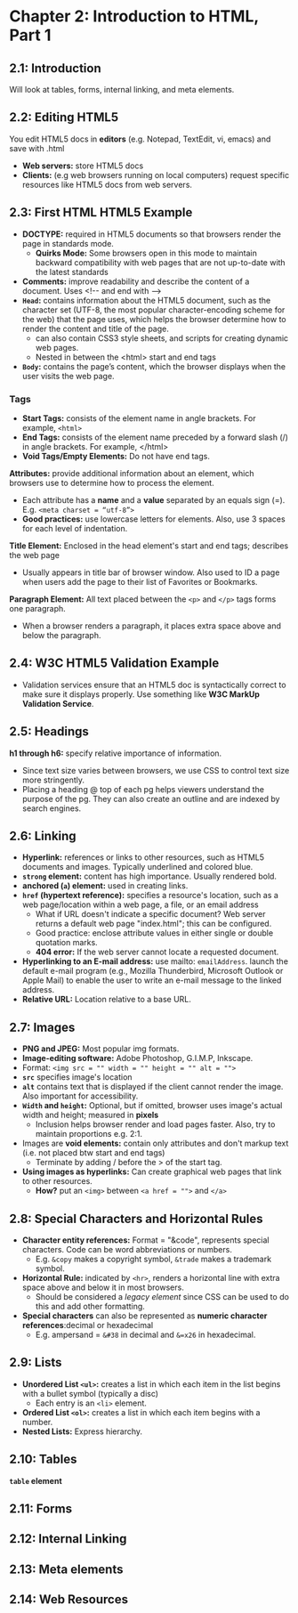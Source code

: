 # Chapter 2: Introduction to HTML, Part 1

## 2.1: Introduction
Will look at tables, forms, internal linking, and meta elements.

## 2.2: Editing HTML5
You edit HTML5 docs in **editors** (e.g. Notepad, TextEdit, vi, emacs) and save with .html
* **Web servers:** store HTML5 docs
* **Clients:** (e.g web browsers running on local computers) request specific resources like HTML5 docs from web servers.

## 2.3: First HTML HTML5 Example
* **DOCTYPE:** required in HTML5 documents so that browsers render the page in standards mode.
   * **Quirks Mode:** Some browsers open in this mode to maintain backward compatibility with web pages that are not up-to-date with the latest standards
* **Comments:** improve readability and describe the content of a document. Uses  \<!-- and end with -->
* **`Head`:** contains information about the HTML5 document, such as the character set (UTF-8, the most popular character-encoding scheme for the web) that the page uses, which helps the browser determine how to render the content and title of the page. 
  * can also contain CSS3 style sheets, and scripts for creating dynamic web pages. 
  * Nested in between the \<html> start and end tags
* **`Body`:**  contains the page’s content, which the browser displays when the user visits the web page.

### Tags
* **Start Tags:** consists of the element name in angle brackets. For example, `<html>` 
* **End Tags:** consists of the element name preceded by a forward slash (/) in angle brackets. For example, \</html>
* **Void Tags/Empty Elements:** Do not have end tags.

**Attributes:** provide additional information about an element, which browsers use to determine how to process the element.
* Each attribute has a **name** and a **value** separated by an equals sign (=). E.g. `<meta charset = “utf-8”>`
* **Good practices:** use lowercase letters for elements. Also, use 3 spaces for each level of indentation.

**Title Element:** Enclosed in the head element's start and end tags; describes the web page
* Usually appears in title bar of browser window. Also used to ID  a page when users add the page to their list of Favorites or Bookmarks.

**Paragraph Element:** All text placed between the `<p>` and `</p>` tags forms one paragraph. 
* When a browser renders a paragraph, it places extra space above and below the paragraph.

## 2.4: W3C HTML5 Validation Example
* Validation services ensure that an HTML5 doc is syntactically correct to make sure it displays properly. Use something like **W3C MarkUp Validation Service**.

## 2.5: Headings
**h1 through h6:** specify relative importance of information.
* Since text size varies between browsers, we use CSS to control text size more stringently.
* Placing a heading @ top of each pg helps viewers understand the purpose of the pg. They can also create an outline and are indexed by search engines.

## 2.6: Linking
* **Hyperlink:** references or links to other resources, such as HTML5 documents and images. Typically underlined and colored blue.
* **`strong` element:** content has high importance. Usually rendered bold. 
* **anchored (`a`) element:** used in creating links.
* **`href` (hypertext reference):** specifies a resource's location, such as a web page/location within a web page, a file, or an email address
  * What if URL doesn't indicate a specific document? Web server returns a default web page "index.html"; this can be configured. 
  * Good practice: enclose attribute values in either single or double quotation marks.
  * **404 error:** If the web server cannot locate a requested document.
* **Hyperlinking to an E-mail address:** use mailto: `emailAddress`. launch the default e-mail program (e.g., Mozilla Thunderbird, Microsoft Outlook or Apple Mail) to enable the user to write an e-mail message to the linked address. 
* **Relative URL:** Location relative to a base URL.

## 2.7: Images
* **PNG and JPEG:** Most popular img formats.
* **Image-editing software:** Adobe Photoshop, G.I.M.P, Inkscape.
* Format: `<img src = "" width = "" height = "" alt = "">`
* **`src`** specifies image's location
* **`alt`** contains text that is displayed if the client cannot render the image. Also important for accessibility.
* **`Width` and `height`:** Optional, but if omitted, browser uses image's actual width and height; measured in **pixels**
  * Inclusion helps browser render and load pages faster. Also, try to maintain proportions e.g. 2:1.
* Images are **void elements:** contain only attributes and don't markup text (i.e. not placed btw start and end tags)
  * Terminate by adding / before the > of the start tag. 
* **Using images as hyperlinks:** Can create graphical web pages that link to other resources.
  * **How?** put an `<img>` between `<a href = "">` and `</a>`
  
## 2.8: Special Characters and Horizontal Rules
* **Character entity references:** Format = "&code", represents special characters. Code can be word abbreviations or numbers.
  * E.g. `&copy` makes a copyright symbol, `&trade` makes a trademark symbol.
* **Horizontal Rule:** indicated by `<hr>`, renders a horizontal line with extra space above and below it in most browsers. 
  * Should be considered a *legacy element* since CSS can be used to do this and add other formatting. 
* **Special characters** can also be  represented as **numeric character references**:decimal or hexadecimal 
  * E.g. ampersand = `&#38` in decimal and `&=x26` in hexadecimal.

## 2.9: Lists
* **Unordered List `<ul>`:** creates a list in which each item in the list begins with a bullet symbol (typically a disc)
  * Each entry is an `<li>` element.
* **Ordered List `<ol>`:** creates a list in which each item begins with a number.
* **Nested Lists:** Express hierarchy.

## 2.10: Tables
**`table` element**

## 2.11: Forms

## 2.12: Internal Linking

## 2.13: Meta elements

## 2.14: Web Resources
